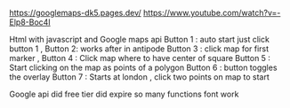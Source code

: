 https://googlemaps-dk5.pages.dev/
https://www.youtube.com/watch?v=-Elp8-Boc4I

Html with javascript and Google maps api
Button 1 : auto start just click button 1 ,
Button 2: works after in antipode 
Button 3 : click map for first marker , 
Button 4 : Click map where to have center of square
Button 5 : Start clicking on the map as points of a polygon
Button 6 : button toggles the overlay
Button 7 : Starts at london , click two points on map to start

Google api did free tier did expire so many functions font work



